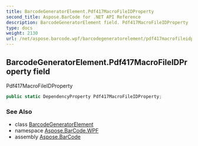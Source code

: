 ```yaml
---
title: BarcodeGeneratorElement.Pdf417MacroFileIDProperty
second_title: Aspose.BarCode for .NET API Reference
description: BarcodeGeneratorElement field. Pdf417MacroFileIDProperty
type: docs
weight: 2130
url: /net/aspose.barcode.wpf/barcodegeneratorelement/pdf417macrofileidproperty/
---
```

## BarcodeGeneratorElement.Pdf417MacroFileIDProperty field

Pdf417MacroFileIDProperty

```csharp
public static DependencyProperty Pdf417MacroFileIDProperty;
```

### See Also

* class [BarcodeGeneratorElement](../)
* namespace [Aspose.BarCode.WPF](../../barcodegeneratorelement/)
* assembly [Aspose.BarCode](../../../)


